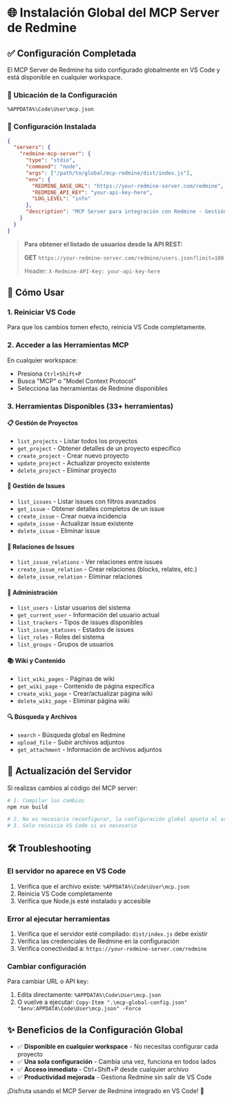 # 🌐 Instalación Global del MCP Server de Redmine

## ✅ Configuración Completada

El MCP Server de Redmine ha sido configurado globalmente en VS Code y está disponible en cualquier workspace.

### 📍 Ubicación de la Configuración

```
%APPDATA%\Code\User\mcp.json
```

### 🔧 Configuración Instalada


```json
{
  "servers": {
    "redmine-mcp-server": {
      "type": "stdio",
      "command": "node",
      "args": ["/path/to/global/mcp-redmine/dist/index.js"],
      "env": {
        "REDMINE_BASE_URL": "https://your-redmine-server.com/redmine",
        "REDMINE_API_KEY": "your-api-key-here",
        "LOG_LEVEL": "info"
      },
      "description": "MCP Server para integración con Redmine - Gestión de proyectos, issues, usuarios y más"
    }
  }
}
```

> **Para obtener el listado de usuarios desde la API REST:**
>
> **GET** `https://your-redmine-server.com/redmine/users.json?limit=100`
>
> Header: `X-Redmine-API-Key: your-api-key-here`

## 🚀 Cómo Usar

### 1. Reiniciar VS Code
Para que los cambios tomen efecto, reinicia VS Code completamente.

### 2. Acceder a las Herramientas MCP
En cualquier workspace:
- Presiona `Ctrl+Shift+P`
- Busca "MCP" o "Model Context Protocol"
- Selecciona las herramientas de Redmine disponibles

### 3. Herramientas Disponibles (33+ herramientas)

#### 📋 Gestión de Proyectos
- `list_projects` - Listar todos los proyectos
- `get_project` - Obtener detalles de un proyecto específico
- `create_project` - Crear nuevo proyecto
- `update_project` - Actualizar proyecto existente
- `delete_project` - Eliminar proyecto

#### 🎫 Gestión de Issues
- `list_issues` - Listar issues con filtros avanzados
- `get_issue` - Obtener detalles completos de un issue
- `create_issue` - Crear nueva incidencia
- `update_issue` - Actualizar issue existente
- `delete_issue` - Eliminar issue

#### 🔗 Relaciones de Issues
- `list_issue_relations` - Ver relaciones entre issues
- `create_issue_relation` - Crear relaciones (blocks, relates, etc.)
- `delete_issue_relation` - Eliminar relaciones

#### 👥 Administración
- `list_users` - Listar usuarios del sistema
- `get_current_user` - Información del usuario actual
- `list_trackers` - Tipos de issues disponibles
- `list_issue_statuses` - Estados de issues
- `list_roles` - Roles del sistema
- `list_groups` - Grupos de usuarios

#### 📚 Wiki y Contenido
- `list_wiki_pages` - Páginas de wiki
- `get_wiki_page` - Contenido de página específica
- `create_wiki_page` - Crear/actualizar página wiki
- `delete_wiki_page` - Eliminar página wiki

#### 🔍 Búsqueda y Archivos
- `search` - Búsqueda global en Redmine
- `upload_file` - Subir archivos adjuntos
- `get_attachment` - Información de archivos adjuntos

## 🔄 Actualización del Servidor

Si realizas cambios al código del MCP server:

```bash
# 1. Compilar los cambios
npm run build

# 2. No es necesario reconfigurar, la configuración global apunta al archivo compilado
# 3. Solo reinicia VS Code si es necesario
```

## 🛠️ Troubleshooting

### El servidor no aparece en VS Code
1. Verifica que el archivo existe: `%APPDATA%\Code\User\mcp.json`
2. Reinicia VS Code completamente
3. Verifica que Node.js esté instalado y accesible

### Error al ejecutar herramientas
1. Verifica que el servidor esté compilado: `dist/index.js` debe existir
2. Verifica las credenciales de Redmine en la configuración
3. Verifica conectividad a: `https://your-redmine-server.com/redmine`

### Cambiar configuración
Para cambiar URL o API key:
1. Edita directamente: `%APPDATA%\Code\User\mcp.json`
2. O vuelve a ejecutar: `Copy-Item ".\mcp-global-config.json" "$env:APPDATA\Code\User\mcp.json" -Force`

## ✨ Beneficios de la Configuración Global

- ✅ **Disponible en cualquier workspace** - No necesitas configurar cada proyecto
- ✅ **Una sola configuración** - Cambia una vez, funciona en todos lados
- ✅ **Acceso inmediato** - Ctrl+Shift+P desde cualquier archivo
- ✅ **Productividad mejorada** - Gestiona Redmine sin salir de VS Code

¡Disfruta usando el MCP Server de Redmine integrado en VS Code! 🎉
